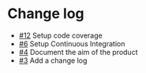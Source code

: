 # Change log

* [#12](https://gaufre.informatique.univ-paris-diderot.fr/michelbl/poca-2020/issues/12) Setup code coverage
* [#6](https://gaufre.informatique.univ-paris-diderot.fr/michelbl/poca-2020/issues/8) Setup Continuous Integration
* [#4](https://gaufre.informatique.univ-paris-diderot.fr/michelbl/poca-2020/issues/4) Document the aim of the product
* [#3](https://gaufre.informatique.univ-paris-diderot.fr/michelbl/poca-2020/issues/3) Add a change log
